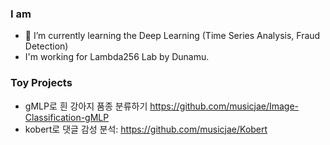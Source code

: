 
 
### I am 

- 🌱 I’m currently learning the Deep Learning (Time Series Analysis, Fraud Detection)
- I'm working for Lambda256 Lab by Dunamu.

  
### Toy Projects
- gMLP로 흰 강아지 품종 분류하기 https://github.com/musicjae/Image-Classification-gMLP  
- kobert로 댓글 감성 분석: https://github.com/musicjae/Kobert

